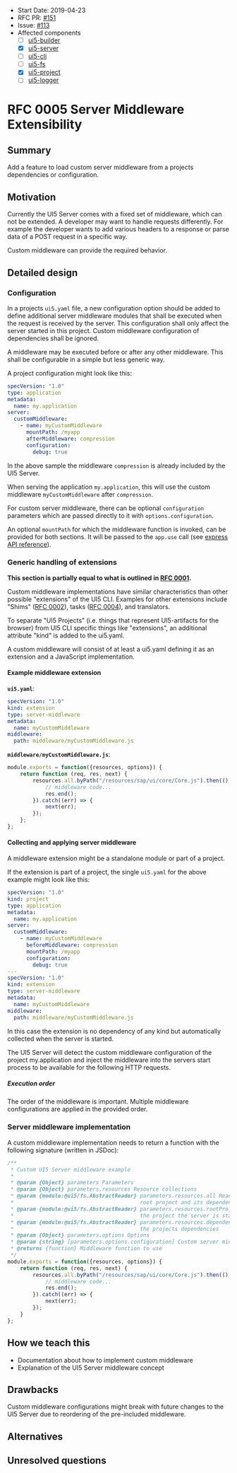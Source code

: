 - Start Date: 2019-04-23
- RFC PR: [#151](https://github.com/UI5/cli/pull/151)
- Issue: [#113](https://github.com/SAP/ui5-server/issues/113)
- Affected components <!-- Check affected components by writing an "X" into the brackets -->
    + [ ] [ui5-builder](./packages/builder)
    + [x] [ui5-server](./packages/server)
    + [ ] [ui5-cli](./packages/cli)
    + [ ] [ui5-fs](./packages/fs)
    + [x] [ui5-project](./packages/project)
    + [ ] [ui5-logger](./packages/logger)

# RFC 0005 Server Middleware Extensibility
## Summary
Add a feature to load custom server middleware from a projects dependencies or configuration. 

## Motivation
Currently the UI5 Server comes with a fixed set of middleware, which can not be extended.
A developer may want to handle requests differently. For example the developer wants to add various headers to a response
or parse data of a POST request in a specific way.

Custom middleware can provide the required behavior.

## Detailed design
### Configuration
In a projects `ui5.yaml` file, a new configuration option should be added to define additional server middleware modules that 
shall be executed when the request is received by the server. This configuration shall only affect the
server started in this project. Custom middleware configuration of dependencies shall be ignored. 

A middleware may be executed before or after any other middleware.
This shall be configurable in a simple but less generic way.

A project configuration might look like this:
```yaml
specVersion: "1.0"
type: application
metadata:
  name: my.application
server:
  customMiddleware:
    - name: myCustomMiddleware
      mountPath: /myapp
      afterMiddleware: compression
      configuration:
        debug: true
```

In the above sample the middleware `compression` is already included by the UI5 Server.

When serving the application `my.application`, this will use the custom middleware `myCustomMiddleware` after `compression`.

For custom server middleware, there can be optional `configuration` parameters which are passed
directly to it with `options.configuration`.

An optional `mountPath` for which the middleware function is invoked, can be provided for both sections.
It will be passed to the `app.use` call (see [express API reference](https://expressjs.com/en/4x/api.html#app.use)).

### Generic handling of extensions
**This section is partially equal to what is outlined in [RFC 0001](https://github.com/UI5/cli/blob/rfc-type-ext/rfcs/0001-type-extensibility.md#generic-handling-of-extension).**

Custom middleware implementations have similar characteristics than other possible "extensions" of the
UI5 CLI. Examples for other extensions include "Shims" ([RFC 0002](https://github.com/UI5/cli/blob/main/rfcs/0002-project-shims.md)), tasks 
([RFC 0004](https://github.com/UI5/cli/blob/main/rfcs/0004-simple-build-extensibility.md)), and translators.

To separate "UI5 Projects" (i.e. things that represent UI5-artifacts for the browser) from UI5 CLI specific things
like "extensions", an additional attribute "kind" is added to the ui5.yaml.

A custom middleware will consist of at least a ui5.yaml defining it as an extension and
a JavaScript implementation.

#### Example middleware extension
**`ui5.yaml`**:
```yaml
specVersion: "1.0"
kind: extension
type: server-middleware
metadata:
  name: myCustomMiddleware
middleware:
  path: middleware/myCustomMiddleware.js
```

**`middleware/myCustomMiddleware.js`**:
```js
module.exports = function({resources, options}) {
	return function (req, res, next) {
		resources.all.byPath("/resources/sap/ui/core/Core.js").then(() => {
			// middleware code...
			res.end();
		}).catch((err) => {
			next(err);
		});
	};
};
```

#### Collecting and applying server middleware
A middleware extension might be a standalone module or part of a project.

If the extension is part of a project, the single `ui5.yaml` for the above example might look like this:

```yaml
specVersion: "1.0"
kind: project
type: application
metadata:
  name: my.application
server:
  customMiddleware:
    - name: myCustomMiddleware
      beforeMiddleware: compression
      mountPath: /myapp
      configuration:
        debug: true
---
specVersion: "1.0"
kind: extension
type: server-middleware
metadata:
  name: myCustomMiddleware
middleware:
  path: middleware/myCustomMiddleware.js
```

In this case the extension is no dependency of any kind but automatically collected when the server is started.

The UI5 Server will detect the custom middleware configuration of the project my.application and inject the middleware
into the servers start process to be available for the following HTTP requests.

##### Execution order
The order of the middleware is important. Multiple middleware configurations are applied in the provided order. 

### Server middleware implementation
A custom middleware implementation needs to return a function with the following signature (written in JSDoc):
```js
/**
 * Custom UI5 Server middleware example
 *
 * @param {Object} parameters Parameters
 * @param {Object} parameters.resources Resource collections
 * @param {module:@ui5/fs.AbstractReader} parameters.resources.all Reader or Collection to read resources of the
 *                                        root project and its dependencies
 * @param {module:@ui5/fs.AbstractReader} parameters.resources.rootProject Reader or Collection to read resources of
 *                                        the project the server is started in
 * @param {module:@ui5/fs.AbstractReader} parameters.resources.dependencies Reader or Collection to read resources of
 *                                        the projects dependencies
 * @param {Object} parameters.options Options
 * @param {string} [parameters.options.configuration] Custom server middleware configuration if given in ui5.yaml
 * @returns {function} Middleware function to use
 */
module.exports = function({resources, options}) {
	return function (req, res, next) {
		resources.all.byPath("/resources/sap/ui/core/Core.js").then(() => {
			// middleware code...
			res.end();
		}).catch((err) => {
			next(err);
		});
	}
};
```

## How we teach this
- Documentation about how to implement custom middleware
- Explanation of the UI5 Server middleware concept

## Drawbacks
Custom middleware configurations might break with future changes to the UI5 Server due to 
reordering of the pre-included middleware.

## Alternatives

## Unresolved questions

